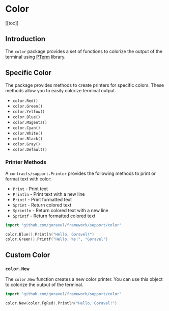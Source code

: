 # Color

[[toc]]

## Introduction

The `color` package provides a set of functions to colorize the output of the terminal using [PTerm](github.com/pterm/pterm) library.

## Specific Color

The package provides methods to create printers for specific colors. These methods allow you to easily colorize terminal output.

- `color.Red()`
- `color.Green()`
- `color.Yellow()`
- `color.Blue()`
- `color.Magenta()`
- `color.Cyan()`
- `color.White()`
- `color.Black()`
- `color.Gray()`
- `color.Default()`

### Printer Methods

A `contracts/support.Printer` provides the following methods to print or format text with color:

- `Print` - Print text
- `Println` - Print text with a new line
- `Printf` - Print formatted text
- `Sprint` - Return colored text
- `Sprintln` - Return colored text with a new line
- `Sprintf` - Return formatted colored text

```go
import "github.com/goravel/framework/support/color"

color.Blue().Println("Hello, Goravel!")
color.Green().Printf("Hello, %s!", "Goravel")
```

## Custom Color

### `color.New`

The `color.New` function creates a new color printer. You can use this object to colorize the output of the terminal.

```go
import "github.com/goravel/framework/support/color"

color.New(color.FgRed).Println("Hello, Goravel!")
```

